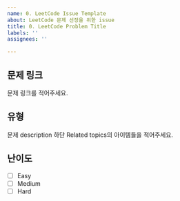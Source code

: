 ```yaml
---
name: 0. LeetCode Issue Template
about: LeetCode 문제 선정을 위한 issue
title: 0. LeetCode Problem Title
labels: ''
assignees: ''

---
```


## 문제 링크
문제 링크를 적어주세요.

## 유형
문제 description 하단 Related topics의 아이템들을 적어주세요.

## 난이도
- [ ] Easy
- [ ] Medium
- [ ] Hard
